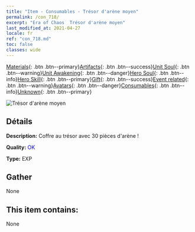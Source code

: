 ```yaml
---
title: "Item - Consumables - Trésor d'arène moyen"
permalink: /con_718/
excerpt: "Era of Chaos  Trésor d'arène moyen"
last_modified_at: 2021-04-27
locale: fr
ref: "con_718.md"
toc: false
classes: wide
---
```

 [Materials](/ItemsFR/){: .btn .btn--primary}[Artifacts](/ItemsFR/Artifacts/){: .btn .btn--success}[Unit Soul](/ItemsFR/UnitSoul/){: .btn .btn--warning}[Unit Awakening](/ItemsFR/UnitAwakening/){: .btn .btn--danger}[Hero Soul](/ItemsFR/HeroSoul/){: .btn .btn--info}[Hero Skill](/ItemsFR/HeroSkill/){: .btn .btn--primary}[Gift](/ItemsFR/Gift/){: .btn .btn--success}[Event related](/ItemsFR/Events/){: .btn .btn--warning}[Avatars](/ItemsFR/Avatars/){: .btn .btn--danger}[Consumables](/ItemsFR/Consumables/){: .btn .btn--info}[Unknown](/ItemsFR/Unknown/){: .btn .btn--primary}

 ![Trésor d'arène moyen](/images/t/i_503.png)

## Détails
 **Description:** Coffre au trésor avec 30 pièces d'arène !

 **Quality:** <span style="color: #0000CD">OK</span>

 **Type:** EXP

## Gather

  None

## This item contains:

  None

